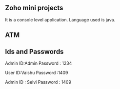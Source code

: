 Zoho mini projects 
-----------------

It is a console level application.
Language used is java.

ATM
---

Ids and Passwords
-----------------

Admin ID:Admin
Password : 1234

User ID:Vaishu
Password :1409

Admin ID : Selvi
Password : 1409
